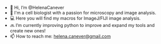 - 👋 Hi, I’m @HelenaCanever
- :microscope: I'm a cell biologist with a passion for microscopy and image analysis.
- :computer: Here you will find my macros for ImageJ/FIJI image analysis. 
- :soon: I’m currently improving python to improve and expand my tools and create new ones!
- 📫 How to reach me: helena.canever@gmail.com


